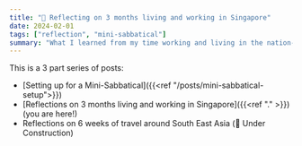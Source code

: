 ```yaml
---
title: "🤔 Reflecting on 3 months living and working in Singapore"
date: 2024-02-01
tags: ["reflection", "mini-sabbatical"]
summary: "What I learned from my time working and living in the nation-state of Singapore"
---
```


This is a 3 part series of posts:

- [Setting up for a Mini-Sabbatical]({{<ref "/posts/mini-sabbatical-setup">}})
- [Reflections on 3 months living and working in Singapore]({{<ref "." >}}) (you are here!)
- Reflections on 6 weeks of travel around South East Asia (🚧 Under Construction)
